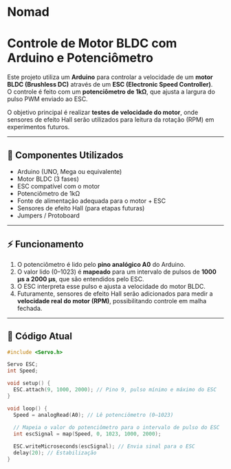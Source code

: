 # Nomad
# Controle de Motor BLDC com Arduino e Potenciômetro

Este projeto utiliza um **Arduino** para controlar a velocidade de um **motor BLDC (Brushless DC)** através de um **ESC (Electronic Speed Controller)**.  
O controle é feito com um **potenciômetro de 1kΩ**, que ajusta a largura do pulso PWM enviado ao ESC.  

O objetivo principal é realizar **testes de velocidade do motor**, onde sensores de efeito Hall serão utilizados para leitura da rotação (RPM) em experimentos futuros.  

---

## 🔧 Componentes Utilizados
- Arduino (UNO, Mega ou equivalente)
- Motor BLDC (3 fases)
- ESC compatível com o motor
- Potenciômetro de 1kΩ
- Fonte de alimentação adequada para o motor + ESC
- Sensores de efeito Hall (para etapas futuras)
- Jumpers / Protoboard

---

## ⚡ Funcionamento
1. O potenciômetro é lido pelo **pino analógico A0** do Arduino.
2. O valor lido (0–1023) é **mapeado** para um intervalo de pulsos de **1000 µs a 2000 µs**, que são entendidos pelo ESC.
3. O ESC interpreta esse pulso e ajusta a velocidade do motor BLDC.
4. Futuramente, sensores de efeito Hall serão adicionados para medir a **velocidade real do motor (RPM)**, possibilitando controle em malha fechada.

---

## 📜 Código Atual

```cpp
#include <Servo.h>

Servo ESC;
int Speed;  

void setup() {
  ESC.attach(9, 1000, 2000); // Pino 9, pulso mínimo e máximo do ESC
}

void loop() {
  Speed = analogRead(A0); // Lê potenciômetro (0–1023)
  
  // Mapeia o valor do potenciômetro para o intervalo de pulso do ESC
  int escSignal = map(Speed, 0, 1023, 1000, 2000);

  ESC.writeMicroseconds(escSignal); // Envia sinal para o ESC
  delay(20); // Estabilização
}

